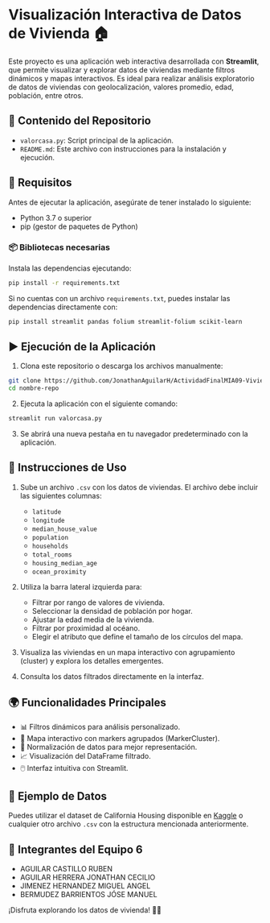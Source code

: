 # Visualización Interactiva de Datos de Vivienda 🏠

Este proyecto es una aplicación web interactiva desarrollada con **Streamlit**, que permite visualizar y explorar datos de viviendas mediante filtros dinámicos y mapas interactivos. Es ideal para realizar análisis exploratorio de datos de viviendas con geolocalización, valores promedio, edad, población, entre otros.

## 📁 Contenido del Repositorio

- `valorcasa.py`: Script principal de la aplicación.
- `README.md`: Este archivo con instrucciones para la instalación y ejecución.

## 🚀 Requisitos

Antes de ejecutar la aplicación, asegúrate de tener instalado lo siguiente:

- Python 3.7 o superior
- pip (gestor de paquetes de Python)

### 📦 Bibliotecas necesarias

Instala las dependencias ejecutando:

```bash
pip install -r requirements.txt
```

Si no cuentas con un archivo `requirements.txt`, puedes instalar las dependencias directamente con:

```bash
pip install streamlit pandas folium streamlit-folium scikit-learn
```

## ▶️ Ejecución de la Aplicación

1. Clona este repositorio o descarga los archivos manualmente:

```bash
git clone https://github.com/JonathanAguilarH/ActividadFinalMIA09-ViviendaApp.git
cd nombre-repo
```

2. Ejecuta la aplicación con el siguiente comando:

```bash
streamlit run valorcasa.py
```

3. Se abrirá una nueva pestaña en tu navegador predeterminado con la aplicación.

## 📝 Instrucciones de Uso

1. Sube un archivo `.csv` con los datos de viviendas. El archivo debe incluir las siguientes columnas:

   - `latitude`
   - `longitude`
   - `median_house_value`
   - `population`
   - `households`
   - `total_rooms`
   - `housing_median_age`
   - `ocean_proximity`

2. Utiliza la barra lateral izquierda para:

   - Filtrar por rango de valores de vivienda.
   - Seleccionar la densidad de población por hogar.
   - Ajustar la edad media de la vivienda.
   - Filtrar por proximidad al océano.
   - Elegir el atributo que define el tamaño de los círculos del mapa.

3. Visualiza las viviendas en un mapa interactivo con agrupamiento (cluster) y explora los detalles emergentes.

4. Consulta los datos filtrados directamente en la interfaz.

## 🌍 Funcionalidades Principales

- 📊 Filtros dinámicos para análisis personalizado.
- 📌 Mapa interactivo con markers agrupados (MarkerCluster).
- 🧠 Normalización de datos para mejor representación.
- 📈 Visualización del DataFrame filtrado.
- 🖱️ Interfaz intuitiva con Streamlit.

## 🧪 Ejemplo de Datos

Puedes utilizar el dataset de California Housing disponible en [Kaggle](https://www.kaggle.com/datasets/camnugent/california-housing-prices) o cualquier otro archivo `.csv` con la estructura mencionada anteriormente.

## 📖 Integrantes del Equipo 6
- AGUILAR CASTILLO RUBEN
- AGUILAR HERRERA JONATHAN CECILIO
- JIMENEZ HERNANDEZ MIGUEL ANGEL
- BERMUDEZ BARRIENTOS JÓSE MANUEL

¡Disfruta explorando los datos de vivienda! 🏡📍
